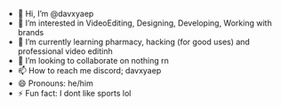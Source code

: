 - 👋 Hi, I’m @davxyaep
- 👀 I’m interested in VideoEditing, Designing, Developing, Working with brands
- 🌱 I’m currently learning pharmacy, hacking (for good uses) and professional video editinh
- 💞️ I’m looking to collaborate on nothing rn
- 📫 How to reach me discord; davxyaep
- 😄 Pronouns: he/him
- ⚡ Fun fact: I dont like sports lol

<!---
davxyaep/davxyaep is a ✨ special ✨ repository because its `README.md` (this file) appears on your GitHub profile.
You can click the Preview link to take a look at your changes.
--->
